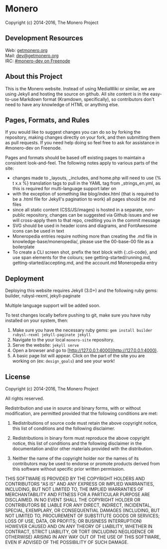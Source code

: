 # Monero

Copyright (c) 2014-2016, The Monero Project

## Development Resources

Web: [getmonero.org](http://getmonero.org)  
Mail: [dev@getmonero.org](mailto:dev@getmonero.org)  
IRC: [#monero-dev on Freenode](irc://chat.freenode.net/#monero-dev)

## About this Project

This is the Monero website. Instead of using MediaWiki or similar, we are using Jekyll and hosting the source on github. All site content is in the easy-to-use Markdown format (Kramdown, specifically), so contributors don't need to have any knowledge of HTML or anything else.

## Pages, Formats, and Rules

If you would like to suggest changes you can do so by forking the repository, making changes directly on your fork, and then submitting them as pull requests. If you need help doing so feel free to ask for assistance in #monero-dev on Freenode.

Pages and formats should be based off existing pages to maintain a consistent look-and-feel. The following notes apply to various parts of the site:

- changes made to _layouts, _includes, and home.php will need to use {% t x.x %} translation tags to pull in the YAML tag from _strings_en.yml, as this is required for multi-language support later on
- with the exception of something like blog/index.html (that is required to be a .html file for Jekyll's pagination to work) all pages should be .md files
- since all static content (CSS/JS/images) is hosted in a separate, non-public repository, changes can be suggested via Github issues and we will cross-apply them to that repo, crediting you in the commit message
- SVG should be used in header icons and diagrams, and FontAwesome icons can be used in text
- Moneropedia entries require nothing more than creating the .md file in knowledge-base/moneropedia/, please use the 00-base-00 file as a boilerplate
- To create a CLI screen shot, prefix the text block with {:.cli-code}, and use span elements for the colours; see getting-started/running.md, getting-started/accepting.md, and the account.md Moneropedia entry

## Deployment

Deploying this website requires Jekyll (3.0+) and the following ruby gems: builder, rubysl-rexml, jekyll-paginate

Multiple language support will be added soon.

To test changes locally before pushing to git, make sure you have ruby installed on your system, then:

1. Make sure you have the necessary ruby gems: `gem install builder rubysl-rexml jekyll-paginate jekyll`
2. Navigate to the your local `monero-site` repository.
3. Serve the website: `jekyll serve`
4. Open a browser and go to [http://127.0.0.1:4000](http://127.0.0.1:4000).
5. A basic page list will appear. Click on the part of the site you are working on (ex: `design_goals`) and see your work!

## License

Copyright (c) 2014-2016, The Monero Project

All rights reserved.

Redistribution and use in source and binary forms, with or without modification, are permitted provided that the following conditions are met:

1. Redistributions of source code must retain the above copyright notice, this list of conditions and the following disclaimer.

2. Redistributions in binary form must reproduce the above copyright notice, this list of conditions and the following disclaimer in the documentation and/or other materials provided with the distribution.

3. Neither the name of the copyright holder nor the names of its contributors may be used to endorse or promote products derived from this software without specific prior written permission.

THIS SOFTWARE IS PROVIDED BY THE COPYRIGHT HOLDERS AND CONTRIBUTORS "AS IS" AND ANY EXPRESS OR IMPLIED WARRANTIES, INCLUDING, BUT NOT LIMITED TO, THE IMPLIED WARRANTIES OF MERCHANTABILITY AND FITNESS FOR A PARTICULAR PURPOSE ARE DISCLAIMED. IN NO EVENT SHALL THE COPYRIGHT HOLDER OR CONTRIBUTORS BE LIABLE FOR ANY DIRECT, INDIRECT, INCIDENTAL, SPECIAL, EXEMPLARY, OR CONSEQUENTIAL DAMAGES (INCLUDING, BUT NOT LIMITED TO, PROCUREMENT OF SUBSTITUTE GOODS OR SERVICES; LOSS OF USE, DATA, OR PROFITS; OR BUSINESS INTERRUPTION) HOWEVER CAUSED AND ON ANY THEORY OF LIABILITY, WHETHER IN CONTRACT, STRICT LIABILITY, OR TORT (INCLUDING NEGLIGENCE OR OTHERWISE) ARISING IN ANY WAY OUT OF THE USE OF THIS SOFTWARE, EVEN IF ADVISED OF THE POSSIBILITY OF SUCH DAMAGE.
